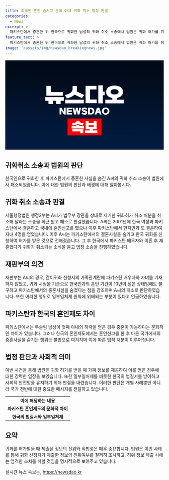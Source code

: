 ```yaml
---
title: 외국인 혼인 숨기고 본국 아내 귀화 취소 법정 판결
categories:
  - News
excerpt: >
  파키스탄에서 중혼한 뒤 한국으로 귀화한 남성의 귀화 취소 소송에서 법원은 귀화 허가를 취소하고 A씨의 손해를 초래한 중요한 법질서와 공익을 우선시했다. A씨가 한국 여성과 파키스탄에서 결혼 후 혼인신고 없이 파키스탄에서 또 다른 배우자와 자녀 4명을 얻었으며, 이 사실을 숨겼다가 한국에서 귀화를 신청했던 것이 주요 이슈였다. 재판부는 A씨의 행동을 비난하며, 그의 중혼 사실을 알았더라면 귀화를 허가하지 않았을 것이라고 판결했다.
feature_text: >
  파키스탄에서 중혼한 뒤 한국으로 귀화한 남성의 귀화 취소 소송에서 법원은 귀화 허가를 취소하고 A씨의 손해를 초래한 중요한 법질서와 공익을 우선시했다. A씨가 한국 여성과 파키스탄에서 결혼 후 혼인신고 없이 파키스탄에서 또 다른 배우자와 자녀 4명을 얻었으며, 이 사실을 숨겼다가 한국에서 귀화를 신청했던 것이 주요 이슈였다. 재판부는 A씨의 행동을 비난하며, 그의 중혼 사실을 알았더라면 귀화를 허가하지 않았을 것이라고 판결했다.
image: '/assets/img/newsdao_breakingnews.jpg'
---
```


<p><img src="/assets/img/newsdao_breakingnews.jpg" alt="ranknews 속보" /></p>

<h2 data-ke-size="size26">귀화취소 소송과 법원의 판단</h2>

<p data-ke-size="size16">한국인으로 귀화한 후 파키스탄에서 중혼한 사실을 숨긴 A씨의 귀화 취소 소송이 법원에서 패소되었습니다. 이에 대한 법원의 판단과 배경에 대해 알아봅시다.</p>

<h2 data-ke-size="size24">귀화 취소 소송과 판결</h2>

<p data-ke-size="size16">서울행정법원 행정2부는 A씨가 법무부 장관을 상대로 제기한 귀화허가 취소 처분을 취소해 달라는 소송을 최근 원고 패소로 판결했습니다. A씨는 2001년에 한국 여성과 파키스탄에서 결혼하고 국내에 혼인신고를 했으나 이후 파키스탄에서 현지인과 또 결혼하여 자녀 4명을 얻었습니다. 이후 A씨는 파키스탄에서의 결혼사실을 숨기고 한국 귀화를 신청하여 허가를 받은 것으로 전해졌습니다. 그 후 한국에서 파키스탄 배우자와 이혼 후 재혼했다가 귀화가 취소되는 소식을 듣고 법정 소송을 진행하였습니다.</p>

<h2 data-ke-size="size24">재판부의 의견</h2>

<p data-ke-size="size16">재판부는 A씨의 경우, 간이귀화 신청서의 가족관계란에 파키스탄 배우자와 자녀를 기재하지 않았고, 귀화 시점을 기준으로 한국인과의 혼인 기간이 10년이 넘은 상태임에도 불구하고 파키스탄에서의 중혼사실을 숨겼다는 점을 강조하며 A씨의 패소로 판단하였습니다. 또한 이러한 행위로 일부일처제 원칙에 위배되는 부분이 있다고 언급하였습니다.</p>

<h2 data-ke-size="size24">파키스탄과 한국의 혼인제도 차이</h2>

<p data-ke-size="size16">파키스탄에서는 무슬림 남성이 첫째 아내의 허락을 얻은 경우 중혼이 가능하다는 문화적인 차이가 있습니다. 그러나 한국의 혼인제도에서는 혼인신고를 한 후 다른 국가에서의 중혼사실을 숨기는 행위는 불법으로 여겨지며 이에 따른 법적 처분이 이루어집니다. </p>

<h2 data-ke-size="size24">법정 판단과 사회적 의미</h2>

<p data-ke-size="size16">이번 사건을 통해 법원은 귀화 허가를 받을 때 가짜 정보를 제공하여 이를 얻은 경우에 대한 강력한 입장을 보였습니다. 또한 일부일처제를 비롯한 한국의 법질서를 방어하고 사회적 안전망을 유지하기 위해 판결을 내렸습니다. 이러한 판단은 개별 사례뿐만 아니라 국가 전반에 대한 중요한 메시지를 전달하고 있습니다.</p>

<table>
    <tr>
        <td style="text-align: center; height: 17px;"><b>이에 해당하는 내용</b></td>
    </tr>
    <tr>
        <td style="text-align: center; height: 17px;"><b>파키스탄 혼인제도의 문화적 차이</b></td>
    </tr>
    <tr>
        <td style="text-align: center; height: 17px;"><b>한국의 법질서와 일부일처제</b></td>
    </tr>
</table>

<p data-ke-size="size16"></p>

<h2 data-ke-size="size24">요약</h2>

<p data-ke-size="size16">귀화를 허가받을 때 제출된 정보의 진위와 적법성은 매우 중요합니다. 법원은 이번 사례를 통해 귀화 신청자가 제출한 정보의 진위여부를 철저히 조사하고, 허위 정보 제출 시에는 엄격한 조치를 취할 것임을 명시적으로 보여주고 있습니다.</p>
실시간 뉴스 속보는, <a href="https://newsdao.kr" rel="dofollow">https://newsdao.kr</a>


